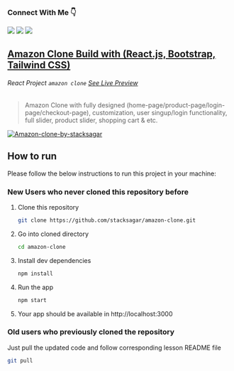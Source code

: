 ### Connect With Me 👇

[![](https://img.shields.io/badge/%20-Linkedin-blue?color=blue&labelColor=blue&logo=linkedin&logoColor=white)](https://www.linkedin.com/in/stacksagar '@stacksagar linkedin profile') [![](https://img.shields.io/badge/%20-Twitter-blue?color=blue&labelColor=blue&logo=twitter&logoColor=white)](https://www.twitter.com/stacksagar '@stacksagar twitter profile') [![](https://img.shields.io/badge/%20-Facebook-blue?color=blue&labelColor=blue&logo=facebook&logoColor=white)](https://www.facebook.com/stacksagar '@stacksagar facebook profile')

## <a href="https://stacksagar.github.io/amazon-clone"> Amazon Clone Build with (React.js, Bootstrap, Tailwind CSS) </a>

###### React Project `amazon clone` [See Live Preview](https://stacksagar.github.io/amazon-clone 'project of @stacksagar')

> Amazon Clone with fully designed (home-page/product-page/login-page/checkout-page), customization, user singup/login functionality, full slider, product slider, shopping cart & etc.
 
 <a href="https://stacksagar.github.io/amazon-clone" >
  <img src="https://i.ibb.co/9NLDZZ6/Amazon-clone-by-stacksagar.png" alt="Amazon-clone-by-stacksagar" border="0">
 </a>

<!-- HOW TO RUN -->

## How to run

Please follow the below instructions to run this project in your machine:

### New Users who never cloned this repository before

1. Clone this repository
   ```sh
   git clone https://github.com/stacksagar/amazon-clone.git
   ```
2. Go into cloned directory
   ```sh
   cd amazon-clone
   ```
3. Install dev dependencies
   ```sh
   npm install
   ``` 
4. Run the app
   ```sh
   npm start
   ```
5. Your app should be available in http://localhost:3000

### Old users who previously cloned the repository

Just pull the updated code and follow corresponding lesson README file

```sh
git pull
```

